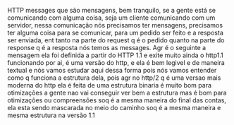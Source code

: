 HTTP messages que são mensagens, bem tranquilo, se a gente está se comunicando com alguma coisa, seja um cliente comunicando com um servidor, nessa comunicação nós precisamos ter mensagens, precisamos ter alguma coisa para se comunicar, para um pedido ser feito e a resposta ser enviada, ent tanto na parte do request q é o pedido quanto na parte do response q é a resposta nós temos as messages.  Agr é o seguinte a mensagem ela foi definida a partir do HTTP 1.1 e exite muito ainda o http1.1 funcionando por ai, é uma versão do http, e ela é bem legivel e de maneira textual e nós vamos estudar aqui dessa forma pois nós vamos entender como q funciona a estrutura dela, pois agr no http/2 q é uma versao mais moderna do http ela é feita de uma estrutura binaria é muito bom para otimizações a gente nao vai conseguir ver bem a estrutura mas é bom para otimizações ou compreensões soq é a mesma maneira do final das contas, ela esta sendo mascarada no meio do caminho soq é a mesma maneira e mesma estrutura na versão 1.1